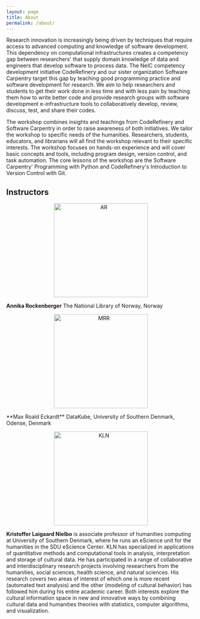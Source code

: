 ```yaml
---
layout: page
title: About
permalink: /about/
---
```


Research innovation is increasingly being driven by techniques that require access to advanced computing and knowledge of software development. This dependency on computational infrastructures creates a competency gap between researchers' that supply domain knowledge of data and engineers that develop software to process data. The NeIC competency development initiative CodeRefinery and our sister organization Software Carpentry target this gap by teaching good programming practice and software development for research. We aim to help researchers and students to get their work done in less time and with less pain by teaching them how to write better code and provide research groups with software development e-infrastructure tools to collaboratively develop, review, discuss, test, and share their codes.

The workshop combines insights and teachings from CodeRefinery and Software Carpentry in order to raise awareness of both initiatives. We tailor the workshop to specific needs of the humanities. Researchers, students, educators, and librarians will all find the workshop relevant to their specific interests. The workshop focuses on hands-on experience and will cover basic concepts and tools, including program design, version control, and task automation. The core lessons of the workshop are the Software Carpentry' Programming with Python and CodeRefinery's Introduction to Version Control with Git.

## Instructors ##

<p align="center">
<img src="/mixed-arts/images/rockenberger.jpg" alt="AR  " width="250" align="center">
</p>


**Annika Rockenberger**
The National Library of Norway, Norway

<p align="center">
<img src="/mixed-arts/images/eckardt.png" alt="MRR" width="250" align="center">
</p>
**Max Roald Eckardt**
DataKube, University of Southern Denmark, Odense, Denmark


<p align="center">
<img src="/mixed-arts/images/nielbo.jpg" alt="KLN" width="250" align="center">
</p>

**Kristoffer Laigaard Nielbo**
is associate professor of humanities computing at University of Southern Denmark, where he runs an eScience unit for the humanities in the SDU eScience Center. KLN has specialized in applications of quantitative methods and computational tools in analysis, interpretation and storage of cultural data. He has participated in a range of collaborative and interdisciplinary research projects involving researchers from the humanities, social sciences, health science, and natural sciences. His research covers two areas of interest of which one is more recent (automated text analysis) and the other (modeling of cultural behavior) has followed him during his entire academic career. Both interests explore the cultural information space in new and innovative ways by combining cultural data and humanities theories with statistics, computer algorithms, and visualization.
